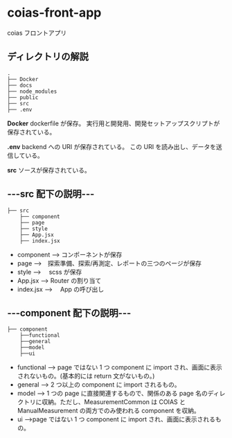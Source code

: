 # coias-front-app

coias フロントアプリ

## ディレクトリの解説

```
.
├── Docker
├── docs
├── node_modules
├── public
├── src
├── .env

```

**Docker**
dockerfile が保存。
実行用と開発用、開発セットアップスクリプトが保存されている。

**.env**
backend への URI が保存されている。
この URI を読み出し、データを送信している。

**src**
ソースが保存されている。

## ---src 配下の説明---

```
├── src
    ├── component
    ├── page
    ├── style
    ├── App.jsx
    ├── index.jsx
```

- component --> コンポーネントが保存
- page -->　探索準備、探索/再測定、レポートの三つのページが保存
- style -->　 scss が保存
- App.jsx --> Router の割り当て
- index.jsx -->　 App の呼び出し

## ---component 配下の説明---

```
├── component
    ├──functional
    ├──general
    ├──model
    ├──ui
```

- functional --> page ではない 1 つ component に import され、画面に表示されないもの。(基本的には return 文がないもの。)
- general --> 2 つ以上の component に import されるもの。
- model --> 1 つの page に直接関連するもので、関係のある page 名のディレクトリに収納。ただし、MeasurementCommon は COIAS と ManualMeasurement の両方でのみ使われる component を収納。
- ui -->page ではない 1 つ component に import され、画面に表示されるもの。
